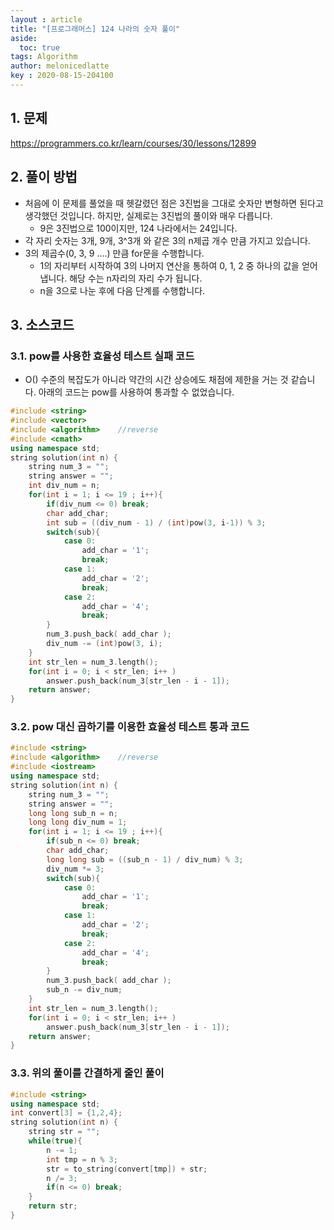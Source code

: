 ```yaml
---
layout : article
title: "[프로그래머스] 124 나라의 숫자 풀이"
aside:
  toc: true
tags: Algorithm 
author: melonicedlatte
key : 2020-08-15-204100 
---  
```


## 1. 문제

https://programmers.co.kr/learn/courses/30/lessons/12899

## 2. 풀이 방법

- 처음에 이 문제를 풀었을 때 헷갈렸던 점은 3진법을 그대로 숫자만 변형하면 된다고 생각했던 것입니다. 하지만, 실제로는 3진법의 풀이와 매우 다릅니다. 
  - 9은 3진법으로 100이지만, 124 나라에서는 24입니다. 
- 각 자리 숫자는 3개, 9개, 3^3개 와 같은 3의 n제곱 개수 만큼 가지고 있습니다. 
- 3의 제곱수(0, 3, 9 ....) 만큼 for문을 수행합니다.   
  - 1의 자리부터 시작하여 3의 나머지 연산을 통하여 0, 1, 2 중 하나의 값을 얻어냅니다. 해당 수는 n자리의 자리 수가 됩니다.
  - n을 3으로 나눈 후에 다음 단계를 수행합니다.

## 3. 소스코드

### 3.1. pow를 사용한 효율성 테스트 실패 코드

- O() 수준의 복잡도가 아니라 약간의 시간 상승에도 채점에 제한을 거는 것 같습니다. 아래의 코드는 pow를 사용하여 통과할 수 없었습니다. 

~~~cpp
#include <string>
#include <vector>
#include <algorithm>    //reverse
#include <cmath>
using namespace std;
string solution(int n) { 
    string num_3 = ""; 
    string answer = "";
    int div_num = n;
    for(int i = 1; i <= 19 ; i++){
        if(div_num <= 0) break; 
        char add_char;
        int sub = ((div_num - 1) / (int)pow(3, i-1)) % 3;
        switch(sub){
            case 0:
                add_char = '1';
                break;
            case 1:
                add_char = '2';
                break;
            case 2:
                add_char = '4';
                break;                
        }
        num_3.push_back( add_char );
        div_num -= (int)pow(3, i);
    }
    int str_len = num_3.length();
    for(int i = 0; i < str_len; i++ )
        answer.push_back(num_3[str_len - i - 1]);
    return answer;
}
~~~ 

### 3.2. pow 대신 곱하기를 이용한 효율성 테스트 통과 코드

~~~cpp
#include <string> 
#include <algorithm>    //reverse
#include <iostream> 
using namespace std;
string solution(int n) { 
    string num_3 = ""; 
    string answer = "";
    long long sub_n = n;
    long long div_num = 1;
    for(int i = 1; i <= 19 ; i++){
        if(sub_n <= 0) break; 
        char add_char;
        long long sub = ((sub_n - 1) / div_num) % 3;
        div_num *= 3;
        switch(sub){
            case 0:
                add_char = '1';
                break;
            case 1:
                add_char = '2';
                break;
            case 2:
                add_char = '4';
                break;                
        }
        num_3.push_back( add_char );
        sub_n -= div_num;
    }
    int str_len = num_3.length();
    for(int i = 0; i < str_len; i++ )
        answer.push_back(num_3[str_len - i - 1]);
    return answer;
}
~~~

### 3.3. 위의 풀이를 간결하게 줄인 풀이
~~~cpp
#include <string>
using namespace std;
int convert[3] = {1,2,4};
string solution(int n) {
    string str = "";
    while(true){
        n -= 1;
        int tmp = n % 3;
        str = to_string(convert[tmp]) + str;
        n /= 3;
        if(n <= 0) break;
    }
    return str;
}
~~~
